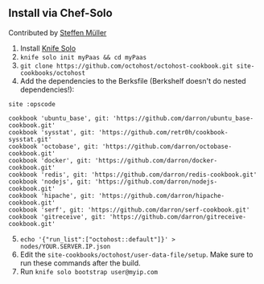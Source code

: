 ## Install via Chef-Solo

Contributed by [Steffen Müller](https://github.com/steffenmllr)

1. Install [Knife Solo](http://matschaffer.github.io/knife-solo/)
2. `knife solo init myPaas && cd myPaas`
3. `git clone https://github.com/octohost/octohost-cookbook.git site-cookbooks/octohost`
4. Add the dependencies to the Berksfile (Berkshelf doesn't do nested dependencies!):

```
site :opscode

cookbook 'ubuntu_base', git: 'https://github.com/darron/ubuntu_base-cookbook.git'
cookbook 'sysstat', git: 'https://github.com/retr0h/cookbook-sysstat.git'
cookbook 'octobase', git: 'https://github.com/darron/octobase-cookbook.git'
cookbook 'docker', git: 'https://github.com/darron/docker-cookbook.git'
cookbook 'redis', git: 'https://github.com/darron/redis-cookbook.git'
cookbook 'nodejs', git: 'https://github.com/darron/nodejs-cookbook.git'
cookbook 'hipache', git: 'https://github.com/darron/hipache-cookbook.git'
cookbook 'serf', git: 'https://github.com/darron/serf-cookbook.git'
cookbook 'gitreceive', git: 'https://github.com/darron/gitreceive-cookbook.git'
```

5. `echo '{"run_list":["octohost::default"]}' > nodes/YOUR.SERVER.IP.json`
6. Edit the `site-cookbooks/octohost/user-data-file/setup`. Make sure to run these commands after the build.
7. Run `knife solo bootstrap user@myip.com`
